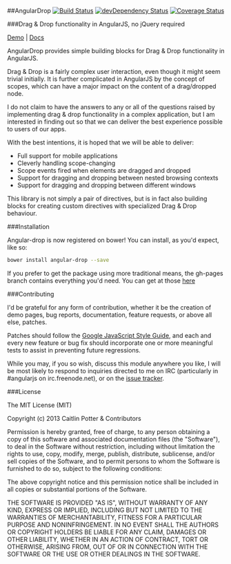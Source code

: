 ##AngularDrop [![Build Status](https://travis-ci.org/caitp/angular-drop.svg?branch=master)](https://travis-ci.org/caitp/angular-drop) [![devDependency Status](https://david-dm.org/caitp/angular-drop/dev-status.svg)](https://david-dm.org/caitp/angular-drop#info=devDependencies) [![Coverage Status](http://img.shields.io/coveralls/caitp/angular-drop/master.svg)](https://coveralls.io/r/caitp/angular-drop?branch=master)

###Drag & Drop functionality in AngularJS, no jQuery required

[Demo](http://caitp.github.io/angular-drop) | [Docs](http://caitp.github.io/angular-drop/docs)

AngularDrop provides simple building blocks for Drag & Drop functionality in AngularJS.

Drag & Drop is a fairly complex user interaction, even though it might seem trivial initially. It is further complicated in AngularJS by the concept of scopes, which can have a major impact on the content of a drag/dropped node.

I do not claim to have the answers to any or all of the questions raised by implementing drag & drop functionality in a complex application, but I am interested in finding out so that we can deliver the best experience possible to users of our apps.

With the best intentions, it is hoped that we will be able to deliver:

- Full support for mobile applications
- Cleverly handling scope-changing
- Scope events fired when elements are dragged and dropped
- Support for dragging and dropping between nested browsing contexts
- Support for dragging and dropping between different windows

This library is not simply a pair of directives, but is in fact also building blocks for creating custom directives with specialized Drag & Drop behaviour.

###Installation

Angular-drop is now registered on bower! You can install, as you'd expect, like so:

```bash
bower install angular-drop --save
```

If you prefer to get the package using more traditional means, the gh-pages branch contains everything you'd need. You can get at those [here](https://github.com/caitp/angular-drop/tree/gh-pages)


###Contributing

I'd be grateful for any form of contribution, whether it be the creation of demo pages, bug reports, documentation, feature requests, or above all else, patches.

Patches should follow the [Google JavaScript Style Guide](https://google.github.io/styleguide/javascriptguide.xml), and each and every new feature or bug fix should incorporate one or more meaningful tests to assist in preventing future regressions.

While you may, if you so wish, discuss this module anywhere you like, I will be most likely to respond to inquiries directed to me on IRC (particularly in #angularjs on irc.freenode.net), or on the [issue tracker](https://github.com/caitp/angular-drop/issues).

###License

The MIT License (MIT)

Copyright (c) 2013 Caitlin Potter & Contributors

Permission is hereby granted, free of charge, to any person obtaining a copy
of this software and associated documentation files (the "Software"), to deal
in the Software without restriction, including without limitation the rights
to use, copy, modify, merge, publish, distribute, sublicense, and/or sell
copies of the Software, and to permit persons to whom the Software is
furnished to do so, subject to the following conditions:

The above copyright notice and this permission notice shall be included in
all copies or substantial portions of the Software.

THE SOFTWARE IS PROVIDED "AS IS", WITHOUT WARRANTY OF ANY KIND, EXPRESS OR
IMPLIED, INCLUDING BUT NOT LIMITED TO THE WARRANTIES OF MERCHANTABILITY,
FITNESS FOR A PARTICULAR PURPOSE AND NONINFRINGEMENT. IN NO EVENT SHALL THE
AUTHORS OR COPYRIGHT HOLDERS BE LIABLE FOR ANY CLAIM, DAMAGES OR OTHER
LIABILITY, WHETHER IN AN ACTION OF CONTRACT, TORT OR OTHERWISE, ARISING FROM,
OUT OF OR IN CONNECTION WITH THE SOFTWARE OR THE USE OR OTHER DEALINGS IN
THE SOFTWARE.
